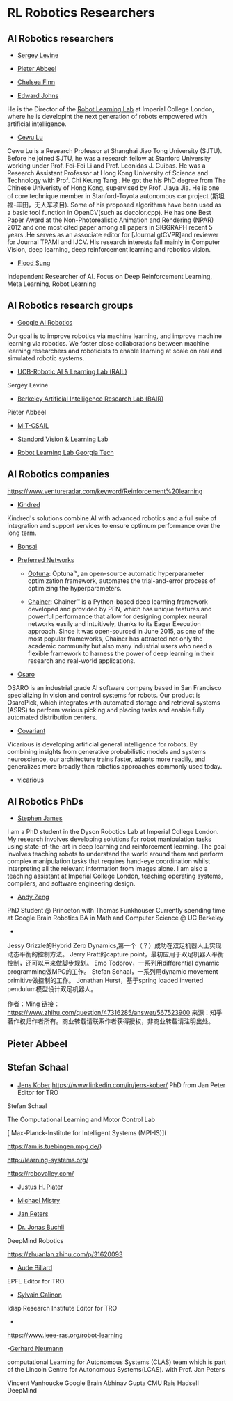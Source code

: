 # RL Robotics Researchers

## AI Robotics researchers

- [Sergey Levine]()


- [Pieter Abbeel]()


- [Chelsea Finn]()



- [Edward Johns](https://www.imperial.ac.uk/people/e.johns)

He is the Director of the [Robot Learning Lab](http://www.robot-learning.uk/) at Imperial College London, where he is developint the next generation of robots empowered with artificial intelligence.

- [Cewu Lu](https://www.mvig.org/)

Cewu Lu is a Research Professor at Shanghai Jiao Tong University (SJTU). Before he joined SJTU, he was a research fellow at Stanford University working under Prof. Fei-Fei Li and Prof. Leonidas J. Guibas. He was a Research Assistant Professor at Hong Kong University of Science and Technology with Prof. Chi Keung Tang . He got the his PhD degree from The Chinese Univeristy of Hong Kong, supervised by Prof. Jiaya Jia. He is one of core technique member in Stanford-Toyota autonomous car project (斯坦福-丰田，无人车项目). Some of his proposed algorithms have been used as a basic tool function in OpenCV(such as decolor.cpp). He has one Best Paper Award at the Non-Photorealistic Animation and Rendering (NPAR) 2012 and one most cited paper among all papers in SIGGRAPH recent 5 years .He serves as an associate editor for [Journal gtCVPR]and reviewer for Journal TPAMI and IJCV. His research interests fall mainly in Computer Vision, deep learning, deep reinforcement learning and robotics vision.

- [Flood Sung](https://github.com/floodsung)

Independent Researcher of AI. Focus on Deep Reinforcement Learning, Meta Learning, Robot Learning


## AI Robotics research groups

- [Google AI Robotics](https://ai.google/research/teams/brain/robotics/)

Our goal is to improve robotics via machine learning, and improve machine learning via robotics. We foster close collaborations between machine learning researchers and roboticists to enable learning at scale on real and simulated robotic systems.

- [UCB-Robotic AI & Learning Lab (RAIL)](http://rail.eecs.berkeley.edu/)

Sergey Levine

- [Berkeley Artificial Intelligence Research Lab (BAIR)]()

Pieter Abbeel

- [MIT-CSAIL](https://www.csail.mit.edu/)

- [Standord Vision & Learning Lab](http://svl.stanford.edu/)

- [Robot Learning Lab Georgia Tech](https://robotlearning.gatech.edu/)

## AI Robotics companies

https://www.ventureradar.com/keyword/Reinforcement%20learning

- [Kindred](https://www.kindred.ai/)

Kindred's solutions combine AI with advanced robotics and a full suite of integration and support services to ensure optimum performance over the long term.

- [Bonsai](https://www.bons.ai/)



- [Preferred Networks](https://preferred.jp/en/)

  - [Optuna](https://preferred.jp/en/projects/optuna/): Optuna™, an open-source automatic hyperparameter optimization framework, automates the trial-and-error process of optimizing the hyperparameters.

  - [Chainer](https://preferred.jp/en/projects/chainer/): Chainer™ is a Python-based deep learning framework developed and provided by PFN, which has unique features and powerful performance that allow for designing complex neural networks easily and intuitively, thanks to its Eager Execution approach. Since it was open-sourced in June 2015, as one of the most popular frameworks, Chainer has attracted not only the academic community but also many industrial users who need a flexible framework to harness the power of deep learning in their research and real-world applications.

- [Osaro](www.osaro.com)

OSARO is an industrial grade AI software company based in San Francisco specializing in vision and control systems for robots. Our product is OsaroPick, which integrates with automated storage and retrieval systems (ASRS) to perform various picking and placing tasks and enable fully automated distribution centers.

- [Covariant](www.covariant.ai)

Vicarious is developing artificial general intelligence for robots. By combining insights from generative probabilistic models and systems neuroscience, our architecture trains faster, adapts more readily, and generalizes more broadly than robotics approaches commonly used today.

- [vicarious](www.vicarious.com)


## AI Robotics PhDs

- [Stephen James](https://www.doc.ic.ac.uk/~slj12/)

I am a PhD student in the Dyson Robotics Lab at Imperial College London. My research involves developing solutions for robot manipulation tasks using state-of-the-art in deep learning and reinforcement learning. The goal involves teaching robots to understand the world around them and perform complex manipulation tasks that requires hand-eye coordination whilst interpreting all the relevant information from images alone. I am also a teaching assistant at Imperial College London, teaching operating systems, compilers, and software engineering design.

- [Andy Zeng](https://andyzeng.github.io/)


PhD Student @ Princeton with Thomas Funkhouser 
Currently spending time at Google Brain Robotics 
BA in Math and Computer Science @ UC Berkeley 

- []()

Jessy Grizzle的Hybrid Zero Dynamics,第一个（？）成功在双足机器人上实现动态平衡的控制方法。
Jerry Pratt的capture point，最初应用于双足机器人平衡控制，还可以用来做脚步规划。
Emo Todorov，一系列用differential dynamic programming做MPC的工作。
Stefan Schaal，一系列用dynamic movement primitive做控制的工作。
Jonathan Hurst，基于spring loaded inverted pendulum模型设计双足机器人。

作者：Ming
链接：https://www.zhihu.com/question/47316285/answer/567523900
来源：知乎
著作权归作者所有。商业转载请联系作者获得授权，非商业转载请注明出处。


## Pieter Abbeel



## Stefan Schaal 


####

- [Jens Kober](http://www.jenskober.de/)
https://www.linkedin.com/in/jens-kober/
PhD from Jan Peter
Editor for TRO


Stefan Schaal


The Computational Learning and Motor Control Lab

[
Max-Planck-Institute for Intelligent Systems (MPI-IS)](

https://am.is.tuebingen.mpg.de/)

http://learning-systems.org/



https://robovalley.com/

- [Justus H. Piater](https://iis.uibk.ac.at/)

- [Michael Mistry](http://homepages.inf.ed.ac.uk/mmistry/index.html)

- [Jan Peters](https://www.ias.informatik.tu-darmstadt.de/Team/JanPeters)

- [Dr. Jonas Buchli]()

DeepMind Robotics

https://zhuanlan.zhihu.com/p/31620093

- [Aude Billard]()

EPFL
Editor for TRO

- [Sylvain Calinon]()

Idiap Research Institute
Editor for TRO

- []()

https://www.ieee-ras.org/robot-learning

 -[Gerhard Neumann](http://computational-learning.net/)

computational Learning for Autonomous Systems (CLAS) team which is part of the Lincoln Centre for Autonomous Systems(LCAS).
 with Prof. Jan Peters



 Vincent Vanhoucke Google Brain
 Abhinav Gupta CMU
 Rais Hadsell DeepMind